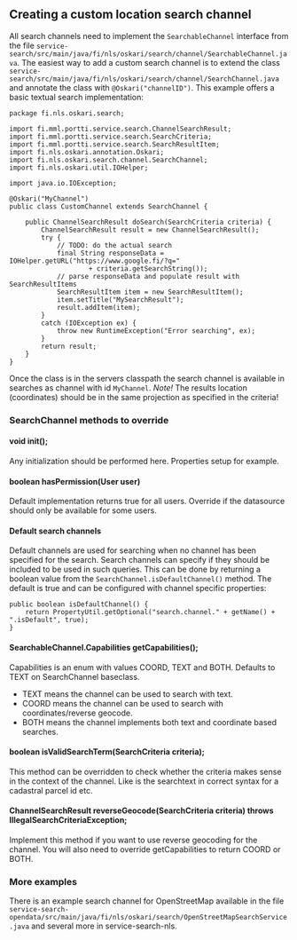 ## Creating a custom location search channel

All search channels need to implement the `SearchableChannel` interface from the
file `service-search/src/main/java/fi/nls/oskari/search/channel/SearchableChannel.java`. The easiest way to add a
custom search channel is to extend the class `service-search/src/main/java/fi/nls/oskari/search/channel/SearchChannel.java`
and annotate the class with `@Oskari("channelID")`. This example offers a basic textual search implementation:

    package fi.nls.oskari.search;

    import fi.mml.portti.service.search.ChannelSearchResult;
    import fi.mml.portti.service.search.SearchCriteria;
    import fi.mml.portti.service.search.SearchResultItem;
    import fi.nls.oskari.annotation.Oskari;
    import fi.nls.oskari.search.channel.SearchChannel;
    import fi.nls.oskari.util.IOHelper;

    import java.io.IOException;

    @Oskari("MyChannel")
    public class CustomChannel extends SearchChannel {

        public ChannelSearchResult doSearch(SearchCriteria criteria) {
            ChannelSearchResult result = new ChannelSearchResult();
            try {
                // TODO: do the actual search
                final String responseData = IOHelper.getURL("https://www.google.fi/?q="
                        + criteria.getSearchString());
                // parse responseData and populate result with SearchResultItems
                SearchResultItem item = new SearchResultItem();
                item.setTitle("MySearchResult");
                result.addItem(item);
            }
            catch (IOException ex) {
                throw new RuntimeException("Error searching", ex);
            }
            return result;
        }
    }

Once the class is in the servers classpath the search channel is available in searches as channel with id `MyChannel`.
*Note!* The results location (coordinates) should be in the same projection as specified in the criteria!

### SearchChannel methods to override

#### void init();

Any initialization should be performed here. Properties setup for example.

#### boolean hasPermission(User user)

Default implementation returns true for all users. Override if the datasource should only be available for some users.

#### Default search channels

Default channels are used for searching when no channel has been specified for the search. Search channels can specify if they should be included to be used in such queries. This can be done by returning a boolean value from the `SearchChannel.isDefaultChannel()` method. The default is true and can be configured with channel specific properties:

    public boolean isDefaultChannel() {
        return PropertyUtil.getOptional("search.channel." + getName() + ".isDefault", true);
    }

#### SearchableChannel.Capabilities getCapabilities();

Capabilities is an enum with values COORD, TEXT and BOTH. Defaults to TEXT on SearchChannel baseclass.
- TEXT means the channel can be used to search with text.
- COORD means the channel can be used to search with coordinates/reverse geocode.
- BOTH means the channel implements both text and coordinate based searches.

#### boolean isValidSearchTerm(SearchCriteria criteria);

This method can be overridden to check whether the criteria makes sense in the context of the channel.
Like is the searchtext in correct syntax for a cadastral parcel id etc.

#### ChannelSearchResult reverseGeocode(SearchCriteria criteria) throws IllegalSearchCriteriaException;

Implement this method if you want to use reverse geocoding for the channel.
You will also need to override getCapabilities to return COORD or BOTH.

### More examples

There is an example search channel for OpenStreetMap available in the
file `service-search-opendata/src/main/java/fi/nls/oskari/search/OpenStreetMapSearchService.java` and several more in service-search-nls.

